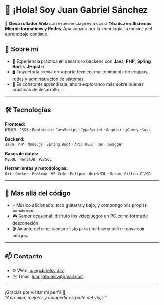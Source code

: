 # 👋 ¡Hola! Soy Juan Gabriel Sánchez

🎯 **Desarrollador Web** con experiencia previa como **Técnico en Sistemas Microinformáticos y Redes**. Apasionado por la tecnología, la música y el aprendizaje continuo.

## 🧠 Sobre mí

- 🔧 Experiencia práctica en desarrollo backend con **Java**, **PHP**, **Spring Boot** y **JHipster**.
- 🖥️ Trayectoria previa en soporte técnico, mantenimiento de equipos, redes y administración de sistemas.
- 🌱 En constante aprendizaje, ahora explorando más sobre buenas prácticas de desarrollo.

---

## 🛠️ Tecnologías

**Frontend:**  
`HTML5` · `CSS3` · `Bootstrap` · `JavaScript` · `TypeScript` · `Angular` · `jQuery` · `Sass`

**Backend:**  
`Java` · `PHP` · `Node.js` · `Spring Boot` · `APIs REST` · `JWT` · `Swagger`

**Bases de datos:**  
`MySQL` · `MariaDB` · `PL/SQL`

**Herramientas y metodologías:**  
`Git` · `Docker` · `Postman` · `VS Code` · `Eclipse` · `HeidiSQL` · `Scrum` · `GitLab CI/CD`

---

## 🎸 Más allá del código

- 🎶 Músico aficionado: toco guitarra y bajo, y compongo mis propias canciones.
- 🎮 Gamer ocasional: disfruto los videojuegos en PC como forma de desconexión.
- 🎬 Amante del cine, siempre listo para una buena peli en casa con amigos.

---

## 📫 Contacto

- 🌐 Web: [juangabrielsv.dev](https://juangabrielsv.dev)
- ✉️ Email: [juangabrielsv@gmail.com](mailto:juangabrielsv@gmail.com)

---

¡Gracias por visitar mi perfil! 🙌  
*“Aprender, mejorar y compartir es parte del viaje.”*


<!--
**JuanGabrielsv/JuanGabrielsv** is a ✨ _special_ ✨ repository because its `README.md` (this file) appears on your GitHub profile.

Here are some ideas to get you started:

- 🔭 I’m currently working on ...
- 🌱 I’m currently learning ...
- 👯 I’m looking to collaborate on ...
- 🤔 I’m looking for help with ...
- 💬 Ask me about ...
- 📫 How to reach me: ...
- 😄 Pronouns: ...
- ⚡ Fun fact: ...
-->
